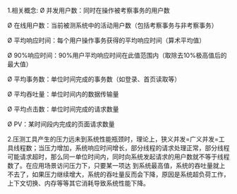 1.相关概念:
Ø 并发用户数：同时在操作被考察事务的用户数

Ø 在线用户数：当前被测系统中的活动用户数（包括考察事务与非考察事务）

Ø 平均响应时间：每个用户操作事务获得的平均响应时间（算术平均值）

Ø 90%响应时间：90%用户平均响应时间在此值范围内（取除去10%极高值后的最大值）

Ø 平均事务数：单位时间完成的事务数（如登录、首页读取等）

Ø 平均吞吐量：单位时间内的数据传输量

Ø 平均点击数：单位时间完成的请求数量

Ø PV：某时间段内完成的页面请求数量

2.压测工具产生的压力远未到系统性能瓶颈时，理论上，狭义并发=广义并发=工具线程数；当压力增加，系统响应时间增长，部分线程的请求处理正常，部分线程可能请求超时，那么同一单位时间内，同时向系统发起请求的用户数就不等于线程数了。在应用场景访问压力下，只要某一项达 到系统最高值，系统的吞吐量就上不去了，如果压力继续增大，系统的吞吐量反而会下降，原因是系统超负荷工作，上下文切换、内存等等其它消耗导致系统性能下降。